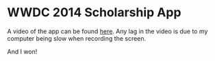 WWDC 2014 Scholarship App
=====================

A video of the app can be found [here](http://cl.ly/0n1V1M1l0e3v/scholarship.mov). Any lag in the video is due to my computer being slow when recording the screen. 

And I won!
